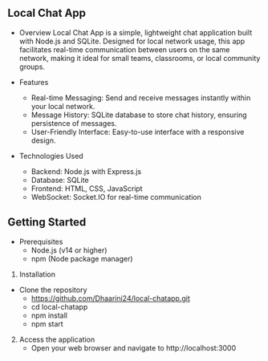 ## Local Chat App
- Overview
    Local Chat App is a simple, lightweight chat application built with Node.js and SQLite. Designed for local network usage, this app facilitates real-time communication between users on the same network, making it ideal for small teams, classrooms, or local community groups.

- Features
  - Real-time Messaging: Send and receive messages instantly within your local network.
  - Message History: SQLite database to store chat history, ensuring persistence of messages.
  - User-Friendly Interface: Easy-to-use interface with a responsive design.

- Technologies Used
  - Backend: Node.js with Express.js
  - Database: SQLite
  - Frontend: HTML, CSS, JavaScript
  - WebSocket: Socket.IO for real-time communication
## Getting Started
- Prerequisites
  - Node.js (v14 or higher)
  - npm (Node package manager)
1. Installation
  - Clone the repository
      - https://github.com/Dhaarini24/local-chatapp.git
      - cd local-chatapp
      - npm install
      - npm start

2. Access the application
    - Open your web browser and navigate to http://localhost:3000